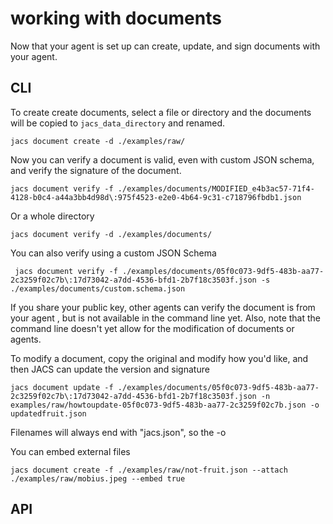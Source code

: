 # working with documents


Now that your agent is set up can create, update, and sign documents with your agent.

## CLI

To create create documents, select a file or directory and the documents will be copied to `jacs_data_directory` and renamed.


    jacs document create -d ./examples/raw/


Now you can verify a document is valid, even with custom JSON schema, and verify the signature of the document.

    jacs document verify -f ./examples/documents/MODIFIED_e4b3ac57-71f4-4128-b0c4-a44a3bb4d98d\:975f4523-e2e0-4b64-9c31-c718796fbdb1.json

Or a whole directory

    jacs document verify -d ./examples/documents/


You can also verify using a custom JSON Schema

     jacs document verify -f ./examples/documents/05f0c073-9df5-483b-aa77-2c3259f02c7b\:17d73042-a7dd-4536-bfd1-2b7f18c3503f.json -s ./examples/documents/custom.schema.json

If you share your public key, other agents can verify the document is from your agent , but is not available in the command line yet. Also, note that the command line doesn't yet allow for the modification of documents or agents.

To modify a document, copy the original and modify how you'd like, and then JACS can update the version and signature

    jacs document update -f ./examples/documents/05f0c073-9df5-483b-aa77-2c3259f02c7b\:17d73042-a7dd-4536-bfd1-2b7f18c3503f.json -n examples/raw/howtoupdate-05f0c073-9df5-483b-aa77-2c3259f02c7b.json -o updatedfruit.json

Filenames will always end with "jacs.json", so the -o

You can embed external files

    jacs document create -f ./examples/raw/not-fruit.json --attach ./examples/raw/mobius.jpeg --embed true


## API

